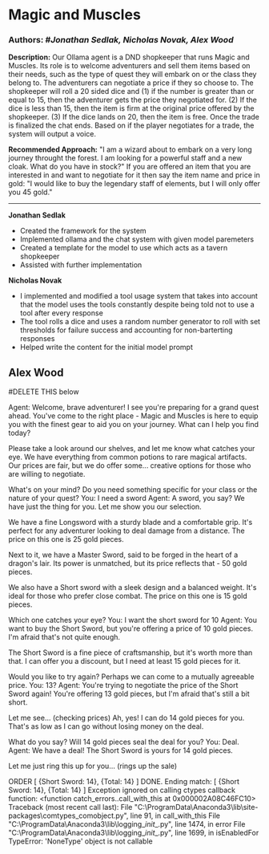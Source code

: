 # Magic and Muscles
### **Authors:**   #*Jonathan Sedlak,   Nicholas Novak,   Alex Wood*

**Description:**
Our Ollama agent is a DND shopkeeper that runs Magic and Muscles. Its role is to welcome adventurers and sell them items based on their needs, such as the type of quest they will embark on or the class they belong to. The adventurers can negotiate a price if they so choose to. The shopkeeper will roll a 20 sided dice and (1) if the number is greater than or equal to 15, then the adventurer gets the price they negotiated for. (2) If the dice is less than 15, then the item is firm at the original price offered by the shopkeeper. (3) If the dice lands on 20, then the item is free. Once the trade is finalized the chat ends. Based on if the player negotiates for a trade, the system will output a voice. 

**Recommended Approach:**
"I am a wizard about to embark on a very long journey throught the forest. I am looking for a powerful staff and a new cloak. What do you have in stock?"
If you are offered an item that you are interested in and want to negotiate for it then say the item name and price in gold: "I would like to buy the legendary staff of elements, but I will only offer you 45 gold."


---

**Jonathan Sedlak**
- Created the framework for the system
- Implemented ollama and the chat system with given model paremeters
- Created a template for the model to use which acts as a tavern shopkeeper
- Assisted with further implementation

**Nicholas Novak**
- I implemented and modified a tool usage system that takes into account that the model uses the tools constantly despite being told not to use a tool after every response
- The tool rolls a dice and uses a random number generator to roll with set thresholds for failure success and accounting for non-barterting responses
- Helped write the content for the initial model prompt

**Alex Wood**
- 

#DELETE THIS below

Agent: Welcome, brave adventurer! I see you're preparing for a grand quest ahead. You've come to the right place - Magic and Muscles is here to equip you with the finest gear to aid you on your 
journey. What can I help you find today?

Please take a look around our shelves, and let me know what catches your eye. We have everything from common potions to rare magical artifacts. Our prices are fair, but we do offer some... creative options for those who are willing to negotiate.

What's on your mind? Do you need something specific for your class or the nature of your quest?
You: I need a sword
Agent: A sword, you say? We have just the thing for you. Let me show you our selection.

We have a fine Longsword with a sturdy blade and a comfortable grip. It's perfect for any adventurer looking to deal damage from a distance. The price on this one is 25 gold pieces.

Next to it, we have a Master Sword, said to be forged in the heart of a dragon's lair. Its power is unmatched, but its price reflects that - 50 gold pieces.

We also have a Short sword with a sleek design and a balanced weight. It's ideal for those who prefer close combat. The price on this one is 15 gold pieces.

Which one catches your eye?
You: I want the short sword for 10
Agent: You want to buy the Short Sword, but you're offering a price of 10 gold pieces. I'm afraid that's not quite enough.

The Short Sword is a fine piece of craftsmanship, but it's worth more than that. I can offer you a discount, but I need at least 15 gold pieces for it.

Would you like to try again? Perhaps we can come to a mutually agreeable price.
You: 13?
Agent: You're trying to negotiate the price of the Short Sword again! You're offering 13 gold pieces, but I'm afraid that's still a bit short.

Let me see... (checking prices) Ah, yes! I can do 14 gold pieces for you. That's as low as I can go without losing money on the deal.

What do you say? Will 14 gold pieces seal the deal for you?
You: Deal.
Agent: We have a deal! The Short Sword is yours for 14 gold pieces.

Let me just ring this up for you... (rings up the sale)

ORDER [ {Short Sword: 14}, {Total: 14} ] DONE.
Ending match: [ {Short Sword: 14}, {Total: 14} ]
Exception ignored on calling ctypes callback function: <function catch_errors.<locals>.call_with_this at 0x000002A08C46FC10>
Traceback (most recent call last):
  File "C:\ProgramData\Anaconda3\lib\site-packages\comtypes\_comobject.py", line 91, in call_with_this
  File "C:\ProgramData\Anaconda3\lib\logging\__init__.py", line 1474, in error
  File "C:\ProgramData\Anaconda3\lib\logging\__init__.py", line 1699, in isEnabledFor
TypeError: 'NoneType' object is not callable